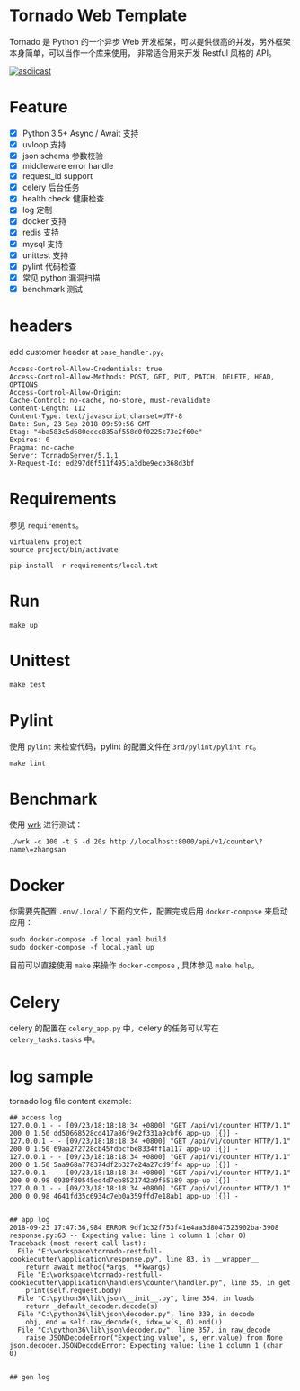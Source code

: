 # Tornado Web Template

Tornado 是 Python 的一个异步 Web 开发框架，可以提供很高的并发，另外框架本身简单，可以当作一个库来使用，
非常适合用来开发 Restful 风格的 API。

[![asciicast](https://asciinema.org/a/YTtcBNnOItY8IRXjBx7E70VIc.png)](https://asciinema.org/a/YTtcBNnOItY8IRXjBx7E70VIc)

# Feature

- [x] Python 3.5+ Async / Await 支持
- [x] uvloop 支持
- [x] json schema 参数校验
- [x] middleware error handle
- [x] request_id support
- [x] celery 后台任务
- [x] health check 健康检查
- [x] log 定制
- [x] docker 支持
- [x] redis 支持
- [x] mysql 支持
- [x] unittest 支持
- [x] pylint 代码检查
- [x] 常见 python 漏洞扫描
- [x] benchmark 测试

# headers

add customer header at `base_handler.py`。

```shell
Access-Control-Allow-Credentials: true
Access-Control-Allow-Methods: POST, GET, PUT, PATCH, DELETE, HEAD, OPTIONS
Access-Control-Allow-Origin: 
Cache-Control: no-cache, no-store, must-revalidate
Content-Length: 112
Content-Type: text/javascript;charset=UTF-8
Date: Sun, 23 Sep 2018 09:59:56 GMT
Etag: "4ba583c5d680eecc835af558d0f0225c73e2f60e"
Expires: 0
Pragma: no-cache
Server: TornadoServer/5.1.1
X-Request-Id: ed297d6f511f4951a3dbe9ecb368d3bf
```

# Requirements

参见 `requirements`。

```shell
virtualenv project
source project/bin/activate

pip install -r requirements/local.txt
```

# Run

```shell
make up
```

# Unittest

```shell
make test
```

# Pylint

使用 `pylint` 来检查代码，pylint 的配置文件在 `3rd/pylint/pylint.rc`。

```shell
make lint
```

# Benchmark

使用 [wrk](https://github.com/wg/wrk) 进行测试：

```shell
./wrk -c 100 -t 5 -d 20s http://localhost:8000/api/v1/counter\?name\=zhangsan
```

# Docker

你需要先配置 `.env/.local/` 下面的文件，配置完成后用 `docker-compose` 来启动应用：

```shell
sudo docker-compose -f local.yaml build
sudo docker-compose -f local.yaml up
```

目前可以直接使用 `make` 来操作 `docker-compose` , 具体参见 `make help`。

# Celery

celery 的配置在 `celery_app.py` 中，celery 的任务可以写在 `celery_tasks.tasks` 中。

# log sample

tornado log file content example:

```shell
## access log
127.0.0.1 - - [09/23/18:18:18:34 +0800] "GET /api/v1/counter HTTP/1.1" 200 0 1.50 dd50668528cd417a86f9e2f331a9cbf6 app-up [{}] -
127.0.0.1 - - [09/23/18:18:18:34 +0800] "GET /api/v1/counter HTTP/1.1" 200 0 1.50 69aa272728cb45fdbcfbe8334ff1a117 app-up [{}] -
127.0.0.1 - - [09/23/18:18:18:34 +0800] "GET /api/v1/counter HTTP/1.1" 200 0 1.50 5aa968a778374df2b327e24a27cd9ff4 app-up [{}] -
127.0.0.1 - - [09/23/18:18:18:34 +0800] "GET /api/v1/counter HTTP/1.1" 200 0 0.98 0930f80545ed4d7eb8521742a9f65189 app-up [{}] -
127.0.0.1 - - [09/23/18:18:18:34 +0800] "GET /api/v1/counter HTTP/1.1" 200 0 0.98 4641fd35c6934c7eb0a359ffd7e18ab1 app-up [{}] -


## app log
2018-09-23 17:47:36,984 ERROR 9df1c32f753f41e4aa3d8047523902ba-3908 response.py:63 -- Expecting value: line 1 column 1 (char 0)
Traceback (most recent call last):
  File "E:\workspace\tornado-restfull-cookiecutter\application\response.py", line 83, in __wrapper__
    return await method(*args, **kwargs)
  File "E:\workspace\tornado-restfull-cookiecutter\application\handlers\counter\handler.py", line 35, in get
    print(self.request.body)
  File "C:\python36\lib\json\__init__.py", line 354, in loads
    return _default_decoder.decode(s)
  File "C:\python36\lib\json\decoder.py", line 339, in decode
    obj, end = self.raw_decode(s, idx=_w(s, 0).end())
  File "C:\python36\lib\json\decoder.py", line 357, in raw_decode
    raise JSONDecodeError("Expecting value", s, err.value) from None
json.decoder.JSONDecodeError: Expecting value: line 1 column 1 (char 0)


## gen log

```
